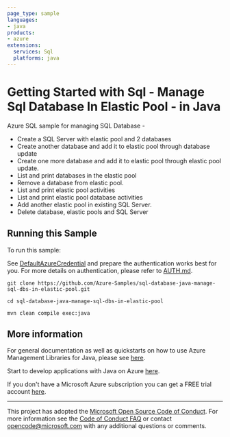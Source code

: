 ```yaml
---
page_type: sample
languages:
- java
products:
- azure
extensions:
  services: Sql
  platforms: java
---
```


# Getting Started with Sql - Manage Sql Database In Elastic Pool - in Java #


  Azure SQL sample for managing SQL Database -
   - Create a SQL Server with elastic pool and 2 databases
   - Create another database and add it to elastic pool through database update
   - Create one more database and add it to elastic pool through elastic pool update.
   - List and print databases in the elastic pool
   - Remove a database from elastic pool.
   - List and print elastic pool activities
   - List and print elastic pool database activities
   - Add another elastic pool in existing SQL Server.
   - Delete database, elastic pools and SQL Server
 

## Running this Sample ##

To run this sample:

See [DefaultAzureCredential](https://github.com/Azure/azure-sdk-for-java/tree/master/sdk/identity/azure-identity#defaultazurecredential) and prepare the authentication works best for you. For more details on authentication, please refer to [AUTH.md](https://github.com/Azure/azure-sdk-for-java/blob/master/sdk/resourcemanager/docs/AUTH.md).

    git clone https://github.com/Azure-Samples/sql-database-java-manage-sql-dbs-in-elastic-pool.git

    cd sql-database-java-manage-sql-dbs-in-elastic-pool

    mvn clean compile exec:java

## More information ##

For general documentation as well as quickstarts on how to use Azure Management Libraries for Java, please see [here](https://aka.ms/azsdk/java/mgmt).

Start to develop applications with Java on Azure [here](http://azure.com/java).

If you don't have a Microsoft Azure subscription you can get a FREE trial account [here](http://go.microsoft.com/fwlink/?LinkId=330212).

---

This project has adopted the [Microsoft Open Source Code of Conduct](https://opensource.microsoft.com/codeofconduct/). For more information see the [Code of Conduct FAQ](https://opensource.microsoft.com/codeofconduct/faq/) or contact [opencode@microsoft.com](mailto:opencode@microsoft.com) with any additional questions or comments.